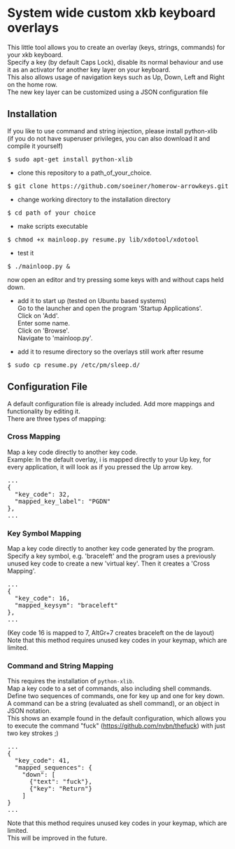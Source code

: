 # System wide custom xkb keyboard overlays
This little tool allows you to create an overlay (keys, strings, commands) for your
xkb keyboard.<br>
Specify a key (by default Caps Lock), disable its normal behaviour and use it as an activator for
another key layer on your keyboard.<br>
This also allows usage of navigation keys such as Up, Down, Left and Right on the home row.<br>
The new key layer can be customized using a JSON configuration file

## Installation
If you like to use command and string injection, please install python-xlib<br>
(if you do not have superuser privileges, you can also download it and compile it yourself)
<pre>$ sudo apt-get install python-xlib</pre>

- clone this repository to a path_of_your_choice.
<pre>$ git clone https://github.com/soeiner/homerow-arrowkeys.git path_of_your_choice</pre>

- change working directory to the installation directory
<pre>$ cd path_of_your_choice</pre>

- make scripts executable
<pre>$ chmod +x mainloop.py resume.py lib/xdotool/xdotool</pre>

- test it
<pre>$ ./mainloop.py &</pre>
now open an editor and try pressing some keys with and without caps held down.

- add it to start up (tested on Ubuntu based systems)<br>
Go to the launcher and open the program 'Startup Applications'.<br>Click on 'Add'.<br>Enter some name.<br>Click on 'Browse'.<br>Navigate to 'mainloop.py'.

- add it to resume directory so the overlays still work after resume
<pre>$ sudo cp resume.py /etc/pm/sleep.d/</pre>

## Configuration File
A default configuration file is already included. Add more mappings and functionality by editing it.<br>
There are three types of mapping:

### Cross Mapping
Map a key code directly to another key code.<br>
Example: In the default overlay, i is mapped directly to your Up key, for every application,
it will look as if you pressed the Up arrow key.
<pre>
...
{
  "key_code": 32,
  "mapped_key_label": "PGDN"
},
...
</pre>

### Key Symbol Mapping
Map a key code directly to another key code generated by the program. Specify a key symbol,
e.g. 'braceleft' and the program uses a previously unused key code to create a new 'virtual key'.
Then it creates a 'Cross Mapping'.
<pre>
...
{
  "key_code": 16,
  "mapped_keysym": "braceleft"
},
...
</pre>
(Key code 16 is mapped to 7, AltGr+7 creates braceleft on the de layout)<br>
Note that this method requires unused key codes in your keymap, which are limited.

### Command and String Mapping
This requires the installation of `python-xlib`.<br>
Map a key code to a set of commands, also including shell commands.<br>
Define two sequences of commands, one for key up and one for key down.<br>
A command can be a string (evaluated as shell command), or an object in JSON notation.<br>
This shows an example found in the default configuration, which allows you to execute the command
"fuck" (https://github.com/nvbn/thefuck) with just two key strokes ;)
<pre>
...
{
  "key_code": 41,
  "mapped_sequences": {
    "down": [
      {"text": "fuck"},
      {"key": "Return"}
    ]
}
...
</pre>
Note that this method requires unused key codes in your keymap, which are limited.<br>
This will be improved in the future.
